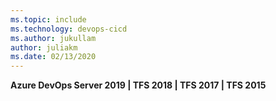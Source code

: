 ```yaml
---
ms.topic: include
ms.technology: devops-cicd
ms.author: jukullam
author: juliakm
ms.date: 02/13/2020
---
```


**Azure DevOps Server 2019 | TFS 2018 | TFS 2017 | TFS 2015**
